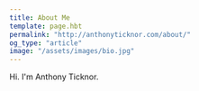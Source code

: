 ```yaml
---
title: About Me
template: page.hbt
permalink: "http://anthonyticknor.com/about/"
og_type: "article"
image: "/assets/images/bio.jpg"
---
```


Hi. I'm Anthony Ticknor. 